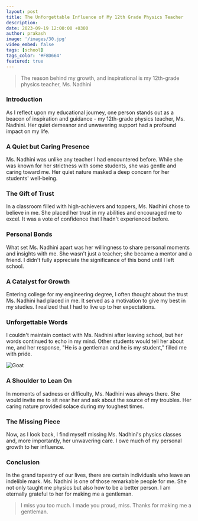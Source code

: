 ```yaml
---
layout: post
title: The Unforgettable Influence of My 12th Grade Physics Teacher
description:
date: 2023-09-19 12:00:00 +0300
author: prakash
image: '/images/30.jpg'
video_embed: false
tags: [school]
tags_color: '#F8D664'
featured: true
---
```


>The reason behind my growth, and inspirational is my 12th-grade physics teacher, Ms. Nadhini

### Introduction
As I reflect upon my educational journey, one person stands out as a beacon of inspiration and guidance - my 12th-grade physics teacher, Ms. Nadhini. Her quiet demeanor and unwavering support had a profound impact on my life.

### A Quiet but Caring Presence
Ms. Nadhini was unlike any teacher I had encountered before. While she was known for her strictness with some students, she was gentle and caring toward me. Her quiet nature masked a deep concern for her students' well-being.

### The Gift of Trust
In a classroom filled with high-achievers and toppers, Ms. Nadhini chose to believe in me. She placed her trust in my abilities and encouraged me to excel. It was a vote of confidence that I hadn't experienced before.

### Personal Bonds
What set Ms. Nadhini apart was her willingness to share personal moments and insights with me. She wasn't just a teacher; she became a mentor and a friend. I didn't fully appreciate the significance of this bond until I left school.

### A Catalyst for Growth
Entering college for my engineering degree, I often thought about the trust Ms. Nadhini had placed in me. It served as a motivation to give my best in my studies. I realized that I had to live up to her expectations.

### Unforgettable Words
I couldn't maintain contact with Ms. Nadhini after leaving school, but her words continued to echo in my mind. Other students would tell her about me, and her response, "He is a gentleman and he is my student," filled me with pride.

![Goat]({{site.baseurl}}/images/31.jpg)

### A Shoulder to Lean On
In moments of sadness or difficulty, Ms. Nadhini was always there. She would invite me to sit near her and ask about the source of my troubles. Her caring nature provided solace during my toughest times.

### The Missing Piece
Now, as I look back, I find myself missing Ms. Nadhini's physics classes and, more importantly, her unwavering care. I owe much of my personal growth to her influence.

### Conclusion
In the grand tapestry of our lives, there are certain individuals who leave an indelible mark. Ms. Nadhini is one of those remarkable people for me. She not only taught me physics but also how to be a better person. I am eternally grateful to her for making me a gentleman.

>I miss you too much. I made you proud, miss. Thanks for making me a gentleman.
